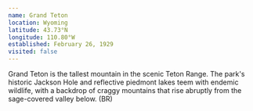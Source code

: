 ```yaml
---
name: Grand Teton
location: Wyoming
latitude: 43.73°N
longitude: 110.80°W
established: February 26, 1929
visited: false
---
```


Grand Teton is the tallest mountain in the scenic Teton Range. The park's historic Jackson Hole and reflective piedmont lakes teem with endemic wildlife, with a backdrop of craggy mountains that rise abruptly from the sage-covered valley below. (BR)
